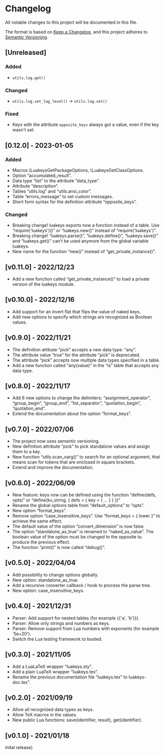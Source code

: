 # Changelog

All notable changes to this project will be documented in this file.

The format is based on [Keep a Changelog](https://keepachangelog.com/en/1.0.0/),
and this project adheres to [Semantic Versioning](https://semver.org/spec/v2.0.0.html).

## [Unreleased]

### Added

- `utils.log.get()`

### Changed

- `utils.log.set_log_level()` -> `utils.log.set()`

### Fixed

- Keys with the attribute `opposite_keys` always got a value, even if
  the key wasn't set.

## [0.12.0] - 2023-01-05

### Added

- Macros \LuakeysGetPackageOptions, \LuakeysGetClassOptions.
- Option “accumulated_result”.
- Data type “list” to the attribute “data_type”.
- Attribute “description”.
- Tables “utils.log” and “utils.ansi_color”.
- Table “errors_message” to set custom messages.
- Short form syntax for the definition attribute “opposite_keys”.

### Changed

- Breaking change! luakeys exports now a function instead of a table.
  Use “require('luakeys')()” or “luakeys.new()” instead of
  “require('luakeys')”.
- Breaking change! “luakeys.parse()”, “luakeys.define()”, “luakeys.save()”
  and “luakeys.get()” can’t be used anymore from the global variable luakeys.
- New name for the function “new()” instead of “get_private_instance()".

## [v0.11.0] - 2022/12/23

- Add a new function called “get_private_instance()” to load a private
  version of the luakeys module.

## [v0.10.0] - 2022/12/16

- Add support for an invert flat that flips the value of naked keys.
- Add new options to specify which strings are recognized as Boolean
  values.

## [v0.9.0] - 2022/11/21

- The definition attibute “pick” accepts a new data type: “any”.
- The attribute value “true” for the attribute “pick” is deprecated.
- The attribute “pick” accepts now multiple data types specified in
  a table.
- Add a new function called “any(value)” in the “is” table that accepts
  any data type.

## [v0.8.0] - 2022/11/17

- Add 6 new options to change the delimiters: “assignment_operator”,
  “group_begin”, “group_end”, “list_separator”, “quotation_begin”,
  “quotation_end”.
- Extend the documentation about the option “format_keys”.

## [v0.7.0] - 2022/07/06

- The project now uses semantic versioning.
- New definition attribute “pick” to pick standalone values and assign
  them to a key.
- New function “utils.scan_oarg()” to search for an optional argument,
  that means scan for tokens that are enclosed in square brackets.
- Extend and improve the documentation.

## [v0.6.0] - 2022/06/09

- New feature: keys now can be defined using the function
  “define(defs, opts)” or “define(kv_string, { defs = { key = { ... } } })”
- Rename the global options table from “default_options” to “opts”.
- New option “format_keys”.
- Remove option “case_insensitive_keys”. Use
  “format_keys = \{ lower \}” to achieve the same effect.
- The default value of the option “convert_dimension” is now false.
- The option “standalone_as_true” is renamed to “naked_as_value”.
  The boolean value of the option must be changed to the opposite to.
  produce the previous effect.
- The function “print()” is now called “debug()”.

## [v0.5.0] - 2022/04/04

- Add possibility to change options globally.
- New option: standalone_as_true.
- Add a recursive converter callback / hook to process the parse tree.
- New option: case_insensitive_keys.

## [v0.4.0] - 2021/12/31

- Parser: Add support for nested tables (for example {{'a', 'b'}}).
- Parser: Allow only strings and numbers as keys.
- Parser: Remove support from Lua numbers with exponents (for example '5e+20').
- Switch the Lua testing framework to busted.

## [v0.3.0] - 2021/11/05

- Add a LuaLaTeX wrapper “luakeys.sty”.
- Add a plain LuaTeX wrapper “luakeys.tex”.
- Rename the previous documentation file “luakeys.tex” to luakeys-doc.tex”.

## [v0.2.0] - 2021/09/19

- Allow all recognized data types as keys.
- Allow TeX macros in the values.
- New public Lua functions: save(identifier, result), get(identifier).

## [v0.1.0] - 2021/01/18

Inital release}
